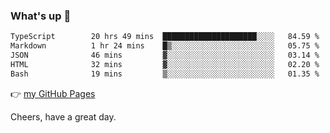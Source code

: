 ### What's up 👋

<!--START_SECTION:waka-->

```txt
TypeScript        20 hrs 49 mins  █████████████████████░░░░   84.59 %
Markdown          1 hr 24 mins    █▒░░░░░░░░░░░░░░░░░░░░░░░   05.75 %
JSON              46 mins         ▓░░░░░░░░░░░░░░░░░░░░░░░░   03.14 %
HTML              32 mins         ▓░░░░░░░░░░░░░░░░░░░░░░░░   02.20 %
Bash              19 mins         ▒░░░░░░░░░░░░░░░░░░░░░░░░   01.35 %
```

<!--END_SECTION:waka-->

👉 [my GitHub Pages](https://ykzhukian.github.io)

Cheers, have a great day.

